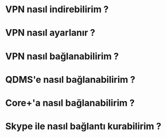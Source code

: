 # VPN nasıl indirebilirim ?

# VPN nasıl ayarlanır ?

# VPN nasıl bağlanabilirim ?

# QDMS'e nasıl bağlanabilirim ?

# Core+'a nasıl bağlanabilirim ?

# Skype ile nasıl bağlantı kurabilirim ?

